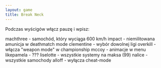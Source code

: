 ```yaml
---
layout: game
title: Break Neck
---
```


Podczas wyścigów włącz pauzę i wpisz:

machthree 	- samochód, który wyciąga 600 km/h
impact 		- niemilitowana amunicja w deathmatch mode
clementine 	- wybór dowolnej ligi
overkill 		- włącza "weapon mode" w championship
mccoy 		- animacje w menu
likepamela 	- ???
liselotte 		- wszystkie systemy na maksa (99)
nalice 		- wszystkie samochody
alloff 		- wyłącza cheat-mode

